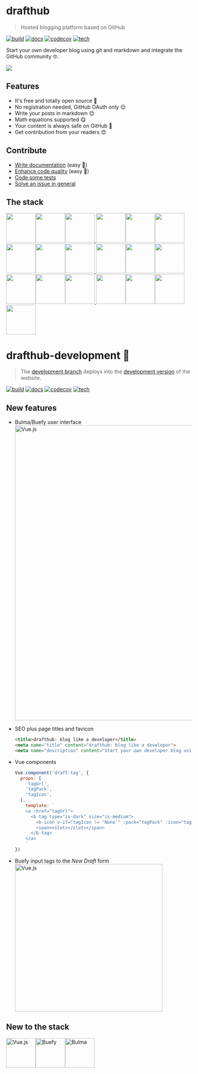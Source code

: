 # drafthub
> Hosted blogging platform based on GitHub

[![build](https://img.shields.io/github/workflow/status/drafthub/drafthub/CI)](https://github.com/drafthub/drafthub/actions)
[![docs](https://readthedocs.org/projects/drafthub/badge/?version=latest)](https://drafthub.readthedocs.io/en/latest/?badge=latest)
[![codecov](https://codecov.io/gh/drafthub/drafthub/branch/master/graph/badge.svg)](https://codecov.io/gh/drafthub/drafthub/)
[![tech](http://img.shields.io/badge/tech-stack-0690fa.svg?style=flat)](https://stackshare.io/felipelincoln/my-stack)

Start your own developer blog using git and markdown and integrate the GitHub community :nerd_face:.

[![](https://i.ibb.co/McvBBRT/drafthub-1.png)](https://drafthub.herokuapp.com)

## Features
- It's free and totally open source :thinking:
- No registration needed, GitHub OAuth only :relieved:
- Write your posts in markdown :blush:
- Math equations supported :yum:
- Your content is always safe on GitHub :smiling_face_with_three_hearts:
- Get contribution from your readers :heart_eyes:

## Contribute
- [Write documentation](https://github.com/drafthub/drafthub/milestone/1) (easy :hugs:)
- [Enhance code quality](https://github.com/drafthub/drafthub/milestone/2) (easy :hugs:)
- [Code some tests](https://github.com/drafthub/drafthub/milestone/3)
- [Solve an issue in general](https://github.com/drafthub/drafthub/issues)

## The stack
[<img src="https://img.stackshare.io/service/1052/YMxUfyWf.png" height="80px"><img src="https://img.stackshare.io/service/993/pUBY5pVj.png" height="80px"><img src="https://img.stackshare.io/service/1101/C9QJ7V3X.png" height="80px">
<img src="https://img.stackshare.io/service/2538/kEpgHiC9.png" height="80px"><img src="https://img.stackshare.io/service/1028/ASOhU5xJ.png" height="80px"><img src="https://img.stackshare.io/service/994/4aGjtNQv.png" height="80px">
<img src="https://img.stackshare.io/service/133/3wgIDj3j.png" height="80px"><img src="https://img.stackshare.io/service/1147/markdown.png" height="80px"><img src="https://img.stackshare.io/service/1091/gunicorn.png" height="80px">
<img src="https://img.stackshare.io/service/1598/TtqoAo1V.png" height="80px"><img src="https://img.stackshare.io/service/384/OhsWgbsr.png" height="80px"><img src="https://img.stackshare.io/service/27/sBsvBbjY.png" height="80px">
<img src="https://img.stackshare.io/service/1046/git.png" height="80px"><img src="https://img.stackshare.io/service/586/n4u37v9t_400x400.png" height="80px"><img src="https://img.stackshare.io/service/3136/docker-compose.png" height="80px">
<img src="https://img.stackshare.io/service/2673/Codecov_Mark_Circle_Pink.png" height="80px"><img src="https://img.stackshare.io/service/4837/py.jpg" height="80px"><img src="https://img.stackshare.io/service/3244/1_Mr1Fy00XjPGNf1Kkp_hWtw_2x.png" height="80px"><img src="https://img.stackshare.io/service/109/-CvHThPk_400x400.jpg" height="80px">](https://stackshare.io/drafthub/drafthub)

# drafthub-development :rocket:
> The [development branch](https://github.com/drafthub/drafthub/tree/development) deploys into the [development version](https://drafthub-development.herokuapp.com) of the website.

[![build](https://img.shields.io/github/workflow/status/drafthub/drafthub/CI/development)](https://github.com/drafthub/drafthub/actions?query=branch%3Adevelopment++)
[![docs](https://readthedocs.org/projects/drafthub-development/badge/?version=latest)](https://drafthub-development.readthedocs.io/en/latest/?badge=latest)
[![codecov](https://codecov.io/gh/drafthub/drafthub/branch/development/graph/badge.svg)](https://codecov.io/gh/drafthub/drafthub/branch/development)
[![tech](http://img.shields.io/badge/tech-stack-0690fa.svg?style=flat)](https://stackshare.io/felipelincoln/drafthub-development)

## New features
- Bulma/Buefy user interface
  [<img title="Vue.js" src="https://miro.medium.com/max/2440/1*scPMiJ0EMOnQbWX2TiANvQ.gif" width="800px">](https://bulma.io/)
  
- SEO plus page titles and favicon
  ```html
  <title>drafthub: blog like a developer</title>
  <meta name="title" content="drafthub: blog like a developer">
  <meta name="description" content="Start your own developer blog using git and markdown and integrate the GitHub community">
  ```
- Vue components
  ```javascript
  Vue.component('draft-tag', {
	props: [
	  'tagUrl',
	  'tagPack',
	  'tagIcon',
	],
	  template: `
      <a :href="tagUrl">
        <b-tag type="is-dark" size="is-medium">
          <b-icon v-if="tagIcon != 'None'" :pack="tagPack" :icon="tagIcon" size="is-small"></b-icon>
          <span><slot></slot></span>
        </b-tag>
      </a>
      `
  })
  ```
- Buefy input tags to the *New Draft* form  
  [<img title="Vue.js" src="https://i.ibb.co/PZ9k1Fp/ezgif-com-gif-maker-3.gif" width="400px">](https://buefy.org/documentation/taginput/)
  
  
## New to the stack
[<img title="Vue.js" src="https://img.stackshare.io/service/3837/paeckCWC.png" height="80px"><img title="Buefy" src="https://img.stackshare.io/service/10410/26799900.png" height="80px"><img title="Bulma" src="https://img.stackshare.io/service/5204/bulma-logo.png" height="80px">](https://stackshare.io/felipelincoln/drafthub-development)
